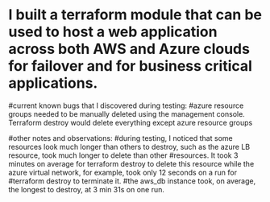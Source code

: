 # I built a terraform module that can be used to host a web application across both AWS and Azure clouds for failover and for business critical applications. 

#current known bugs that I discovered during testing:
#azure resource groups needed to be manually deleted using the management console. Terraform destroy would delete everything except azure resource groups

#other notes and observations:
#during testing, I noticed that some resources look much longer than others to destroy, such as the azure LB resource, took much longer to delete than other 
#resources. It took 3 minutes on average for terraform destroy to delete this resource while the azure virtual network, for example, took only 12 seconds on a run for 
#terraform destroy to terminate it. 
#the aws_db instance took, on average, the longest to destroy, at 3 min 31s on one run. 
